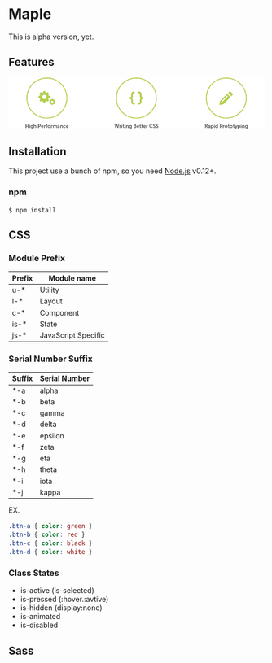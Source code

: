 # Maple 

This is alpha version, yet.

## Features

![](public/files/img/pages/readme/feature.png)


## Installation

This project use a bunch of npm, so you need [Node.js](https://nodejs.org/) v0.12+.

### npm

```
$ npm install
```

## CSS

### Module Prefix

| Prefix | Module name |
| ------ | ---------- |
| u-\* | Utility |
| l-\* | Layout |
| c-\* | Component |
| is-\* | State |
| js-\* | JavaScript Specific |


### Serial Number Suffix

| Suffix | Serial Number |
| ------ | ---------- |
| \*-a | alpha |
| \*-b | beta |
| \*-c | gamma |
| \*-d | delta |
| \*-e | epsilon |
| \*-f | zeta |
| \*-g | eta |
| \*-h | theta |
| \*-i | iota |
| \*-j | kappa |

EX.
```css
.btn-a { color: green }
.btn-b { color: red }
.btn-c { color: black }
.btn-d { color: white }
```

### Class States

 + is-active (is-selected)
 + is-pressed (:hover.:avtive)
 + is-hidden (display:none)
 + is-animated
 + is-disabled

## Sass